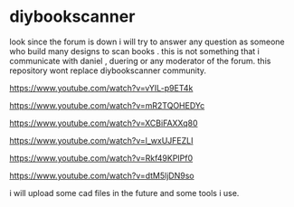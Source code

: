 # diybookscanner
look since the forum is down i will try to answer any question as someone who build many designs to scan books .
this is not something that i communicate with daniel , duering or any moderator of the forum. this repository wont replace diybookscanner community.

https://www.youtube.com/watch?v=vYIL-p9ET4k

https://www.youtube.com/watch?v=mR2TQOHEDYc

https://www.youtube.com/watch?v=XCBiFAXXq80

https://www.youtube.com/watch?v=l_wxUJFEZLI

https://www.youtube.com/watch?v=Rkf49KPIPf0

https://www.youtube.com/watch?v=dtM5ljDN9so

i will upload some cad files in the future and some tools i use.

